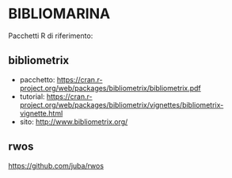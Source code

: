 # BIBLIOMARINA

Pacchetti R di riferimento:

## bibliometrix
- pacchetto:
https://cran.r-project.org/web/packages/bibliometrix/bibliometrix.pdf
- tutorial:
https://cran.r-project.org/web/packages/bibliometrix/vignettes/bibliometrix-vignette.html
- sito:
http://www.bibliometrix.org/

## rwos
https://github.com/juba/rwos
